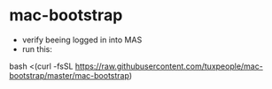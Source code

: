 # mac-bootstrap

- verify beeing logged in into MAS
- run this:

bash <(curl -fsSL https://raw.githubusercontent.com/tuxpeople/mac-bootstrap/master/mac-bootstrap)
